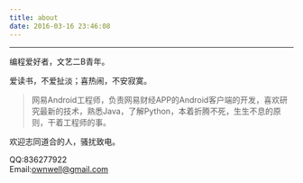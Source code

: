 ```yaml
---
title: about
date: 2016-03-16 23:46:08
---
```




--------------------------
编程爱好者，文艺二B青年。

爱读书，不爱扯淡；喜热闹，不安寂寞。
>网易Android工程师，负责网易财经APP的Android客户端的开发，喜欢研究最新的技术，熟悉Java，了解Python，本着折腾不死，生生不息的原则，干着工程师的事。

欢迎志同道合的人，骚扰致电。



QQ:836277922    
Email:ownwell@gmail.com
